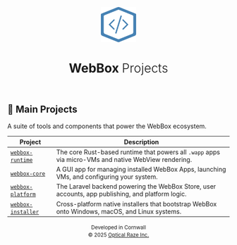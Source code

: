 <!-- ===== HEADER ===== -->

<p align="center">
    <img src="./logo.svg" alt="WebBox Logo" height="80">
</p>

<h1 align="center">
    <strong>WebBox</strong> <span style="font-weight:300;">Projects</span>
    <br><br>
</h1>

<!-- ===== MAIN CONTENT ===== -->

## 🚀 Main Projects

A suite of tools and components that power the WebBox ecosystem.

| Project | Description |
|---------|-------------|
| [`webbox-runtime`](https://github.com/webboxcore/webbox-runtime) | The core Rust-based runtime that powers all `.wapp` apps via micro-VMs and native WebView rendering. |
| [`webbox-core`](https://github.com/webboxcore/webbox-core) | A GUI app for managing installed WebBox Apps, launching VMs, and configuring your system. |
| [`webbox-platform`](https://github.com/webboxcore/webbox-platform) | The Laravel backend powering the WebBox Store, user accounts, app publishing, and platform logic. |
| [`webbox-installer`](https://github.com/webboxcore/webbox-installer) | Cross-platform native installers that bootstrap WebBox onto Windows, macOS, and Linux systems. |

<!-- ===== FOOTER ===== -->

<p align="center">
    <small>
        Developed in Cornwall<br>
        &copy; 2025 <a href="https://opticalraze.com" target="_blank" rel="noopener noreferrer">Optical Raze Inc.</a>
    </small>
</p>
